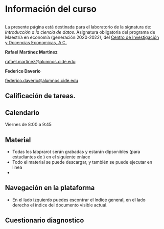 # Información del curso

```{tableofcontents}
```

La presente página está destinada para el laboratorio de la signatura de: _Introducción a la ciencia de datos._ Asignatura obligatoria del programa de Maestría en economía (generación 2020-2022), del [Centro de Investigación y Docencias Economicas, A.C.][cide]   


[cide]: https://www.cide.edu/de/docencia/me/plan-de-estudios/
    
**Rafael Martínez Martínez**

rafael.martinez@alumnos.cide.edu


**Federico Daverio**

federico.daverio@alumnos.cide.edu

## Calificación de tareas. 




## Calendario

Viernes de 8:00 a 9:45


## Material

- Todas los labprarot serán grabadas y estarán dipsonibles (para estudiantes de ) en el siguiente enlace
- Todo el material se puede descargar, y también se puede ejecutar en linea
- 

## Navegación en la plataforma

- En el lado izquierdo puedes escontrar el índice general, en el lado derecho el índice del documento visible actual. 


## Cuestionario diagnostico



